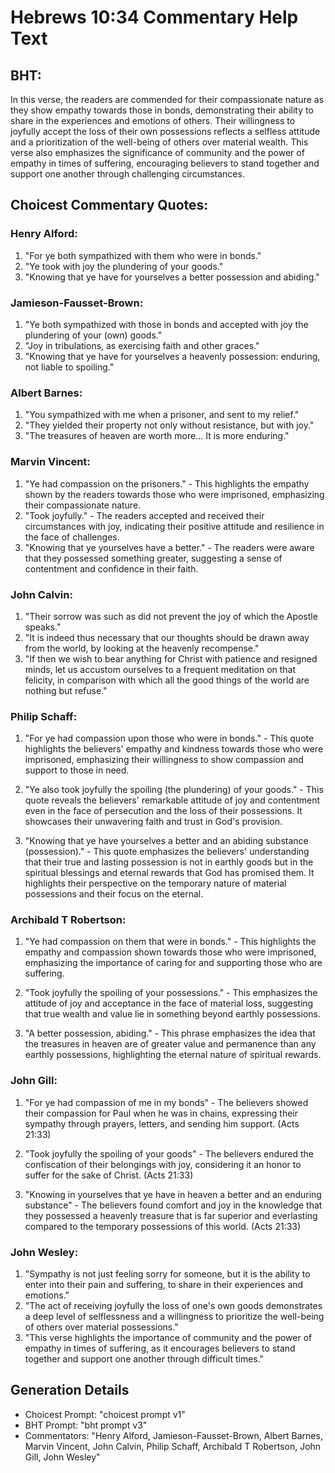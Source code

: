 # Hebrews 10:34 Commentary Help Text

## BHT:
In this verse, the readers are commended for their compassionate nature as they show empathy towards those in bonds, demonstrating their ability to share in the experiences and emotions of others. Their willingness to joyfully accept the loss of their own possessions reflects a selfless attitude and a prioritization of the well-being of others over material wealth. This verse also emphasizes the significance of community and the power of empathy in times of suffering, encouraging believers to stand together and support one another through challenging circumstances.

## Choicest Commentary Quotes:
### Henry Alford:
1. "For ye both sympathized with them who were in bonds." 
2. "Ye took with joy the plundering of your goods." 
3. "Knowing that ye have for yourselves a better possession and abiding."

### Jamieson-Fausset-Brown:
1. "Ye both sympathized with those in bonds and accepted with joy the plundering of your (own) goods."
2. "Joy in tribulations, as exercising faith and other graces."
3. "Knowing that ye have for yourselves a heavenly possession: enduring, not liable to spoiling."

### Albert Barnes:
1. "You sympathized with me when a prisoner, and sent to my relief."
2. "They yielded their property not only without resistance, but with joy."
3. "The treasures of heaven are worth more... It is more enduring."

### Marvin Vincent:
1. "Ye had compassion on the prisoners." - This highlights the empathy shown by the readers towards those who were imprisoned, emphasizing their compassionate nature.
2. "Took joyfully." - The readers accepted and received their circumstances with joy, indicating their positive attitude and resilience in the face of challenges.
3. "Knowing that ye yourselves have a better." - The readers were aware that they possessed something greater, suggesting a sense of contentment and confidence in their faith.

### John Calvin:
1. "Their sorrow was such as did not prevent the joy of which the Apostle speaks."
2. "It is indeed thus necessary that our thoughts should be drawn away from the world, by looking at the heavenly recompense."
3. "If then we wish to bear anything for Christ with patience and resigned minds, let us accustom ourselves to a frequent meditation on that felicity, in comparison with which all the good things of the world are nothing but refuse."

### Philip Schaff:
1. "For ye had compassion upon those who were in bonds." - This quote highlights the believers' empathy and kindness towards those who were imprisoned, emphasizing their willingness to show compassion and support to those in need.

2. "Ye also took joyfully the spoiling (the plundering) of your goods." - This quote reveals the believers' remarkable attitude of joy and contentment even in the face of persecution and the loss of their possessions. It showcases their unwavering faith and trust in God's provision.

3. "Knowing that ye have yourselves a better and an abiding substance (possession)." - This quote emphasizes the believers' understanding that their true and lasting possession is not in earthly goods but in the spiritual blessings and eternal rewards that God has promised them. It highlights their perspective on the temporary nature of material possessions and their focus on the eternal.

### Archibald T Robertson:
1. "Ye had compassion on them that were in bonds." - This highlights the empathy and compassion shown towards those who were imprisoned, emphasizing the importance of caring for and supporting those who are suffering.

2. "Took joyfully the spoiling of your possessions." - This emphasizes the attitude of joy and acceptance in the face of material loss, suggesting that true wealth and value lie in something beyond earthly possessions.

3. "A better possession, abiding." - This phrase emphasizes the idea that the treasures in heaven are of greater value and permanence than any earthly possessions, highlighting the eternal nature of spiritual rewards.

### John Gill:
1. "For ye had compassion of me in my bonds" - The believers showed their compassion for Paul when he was in chains, expressing their sympathy through prayers, letters, and sending him support. (Acts 21:33)

2. "Took joyfully the spoiling of your goods" - The believers endured the confiscation of their belongings with joy, considering it an honor to suffer for the sake of Christ. (Acts 21:33)

3. "Knowing in yourselves that ye have in heaven a better and an enduring substance" - The believers found comfort and joy in the knowledge that they possessed a heavenly treasure that is far superior and everlasting compared to the temporary possessions of this world. (Acts 21:33)

### John Wesley:
1. "Sympathy is not just feeling sorry for someone, but it is the ability to enter into their pain and suffering, to share in their experiences and emotions." 
2. "The act of receiving joyfully the loss of one's own goods demonstrates a deep level of selflessness and a willingness to prioritize the well-being of others over material possessions." 
3. "This verse highlights the importance of community and the power of empathy in times of suffering, as it encourages believers to stand together and support one another through difficult times."


## Generation Details
- Choicest Prompt: "choicest prompt v1"
- BHT Prompt: "bht prompt v3"
- Commentators: "Henry Alford, Jamieson-Fausset-Brown, Albert Barnes, Marvin Vincent, John Calvin, Philip Schaff, Archibald T Robertson, John Gill, John Wesley"
